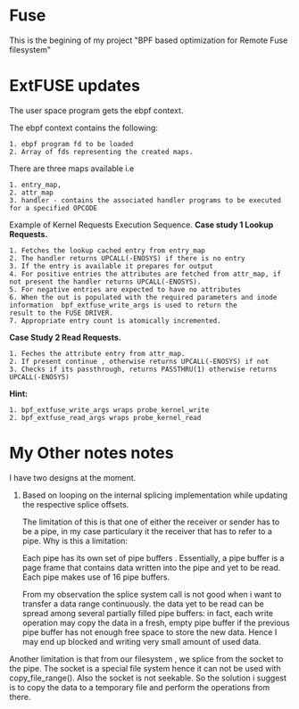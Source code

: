 # Fuse

This is the begining of my project "BPF based optimization for Remote Fuse filesystem"

# ExtFUSE updates

The user space program gets the ebpf context.

The ebpf context contains the following:
	
	1. ebpf program fd to be loaded
	2. Array of fds representing the created maps.


There are three maps available i.e

	1. entry_map,	
	2. attr_map 
	3. handler - contains the associated handler programs to be executed for a specified OPCODE

Example of Kernel Requests Execution Sequence. 
**Case study 1 Lookup Requests.**

	1. Fetches the lookup cached entry from entry_map 
	2. The handler returns UPCALL(-ENOSYS) if there is no entry
	3. If the entry is available it prepares for output
	4. For positive entries the attributes are fetched from attr_map, if not present the handler returns UPCALL(-ENOSYS).
	5. For negative entries are expected to have no attributes
	6. When the out is populated with the required parameters and inode information  bpf_extfuse_write_args is used to return the 				result to the FUSE DRIVER.
	7. Appropriate entry count is atomically incremented.
	
**Case Study 2 Read Requests.**

	1. Feches the attribute entry from attr_map.
	2. If present continue , otherwise returns UPCALL(-ENOSYS) if not
	3. Checks if its passthrough, returns PASSTHRU(1) otherwise returns UPCALL(-ENOSYS)
	


**Hint:**

	1. bpf_extfuse_write_args wraps probe_kernel_write  
	2. bpf_extfuse_read_args wraps probe_kernel_read

# My Other notes notes
I have two designs at the moment.

1. Based on looping on the internal splicing implementation while updating the respective splice offsets.

	The limitation of this is that one of either the receiver or sender has to be a pipe, in my case particulary it the receiver that has to refer to a pipe. Why is this a limitation: 

	Each pipe has its own set of pipe buffers . Essentially, a pipe buffer is a page frame that contains data written into the pipe and yet to be read. Each pipe makes use of 16 pipe buffers. 

	From my observation the splice system call is not good when i want to transfer a data range continuously. the data yet to be read can be spread among several partially filled pipe buffers:
in fact, each write operation may copy the data in a fresh, empty pipe buffer if the previous
pipe buffer has not enough free space to store the new data. Hence I may end up blocked and writing
very small amount of used data.

Another limitation is that from our filesystem , we splice from the socket to the pipe. The socket is a special
file system hence it can not be used with copy_file_range(). Also the socket is not seekable. So the solution
i suggest is to copy the data to a temporary file and perform the operations from there.

